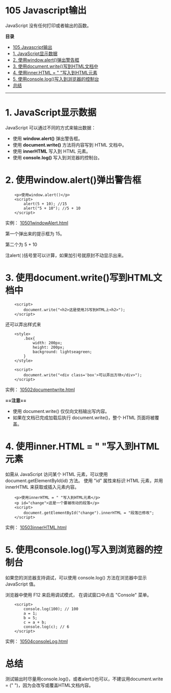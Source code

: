 # 105 Javascript输出

JavaScript 没有任何打印或者输出的函数。



**目录**
- [105 Javascript输出](#105-javascript输出)
- [1. JavaScript显示数据](#1-javascript显示数据)
- [2. 使用window.alert()弹出警告框](#2-使用windowalert弹出警告框)
- [3. 使用document.write()写到HTML文档中](#3-使用documentwrite写到html文档中)
- [4. 使用inner.HTML = " "写入到HTML元素](#4-使用innerhtml---写入到html元素)
- [5. 使用console.log()写入到浏览器的控制台](#5-使用consolelog写入到浏览器的控制台)
- [总结](#总结)


***

# 1. JavaScript显示数据

JavaScript 可以通过不同的方式来输出数据：

* 使用 **window.alert()** 弹出警告框。
* 使用 **document.write()** 方法将内容写到 HTML 文档中。
* 使用 **innerHTML** 写入到 HTML 元素。
* 使用 **console.log()** 写入到浏览器的控制台。



# 2. 使用window.alert()弹出警告框

```
    <p>使用window.alert()</p>
    <script>
        alert(5 + 10); //15
        alert("5 + 10"); //5 + 10
    </script>
```

实例： [10501windowAlert.html](10501windowAlert.html) 

第一个弹出来的提示框为 15。

第二个为 5 + 10

注alert( )括号里可以计算，如果加引号就原封不动显示出来。



# 3. 使用document.write()写到HTML文档中

```
    <script>
        document.write("<h2>这是使用JS写到HTML上<h2>");
    </script>
```

还可以弄出样式来

```
    <style>
        .box{
            width: 200px;
            height: 200px;
            background: lightseagreen;
        }
    </style>
    
    <script>
        document.write("<div class='box'>可以弄出方块</div>");
    </script>
```

实例： [10502documentwrite.html](10502documentwrite.html) 

**==注意==**

* 使用 document.write() 仅仅向文档输出写内容。
* 如果在文档已完成加载后执行 document.write()，整个 HTML 页面将被覆盖。



# 4. 使用inner.HTML = " "写入到HTML元素

如需从 JavaScript 访问某个 HTML 元素，可以使用 document.getElementById(id) 方法。
使用 "id" 属性来标识 HTML 元素，并用 innerHTML 来获取或插入元素内容。

```
    <p>使用innerHTML = " "写入到HTML元素</p>
    <p id="change">这是一个要被改动的段落</p>
    <script>
        document.getElementById("change").innerHTML = "段落已修改";
    </script>
```

实例： [10503innerHTML.html](10503innerHTML.html) 



# 5. 使用console.log()写入到浏览器的控制台

如果您的浏览器支持调试，可以使用 console.log() 方法在浏览器中显示 JavaScript 值。

浏览器中使用 F12 来启用调试模式， 在调试窗口中点击 "Console" 菜单。

```
    <script>
        console.log(100); // 100
        a = 1;
        b = 5;
        c = a + b;
        console.log(c); // 6
    </script>
```

实例： [10504consoleLog.html](10504consoleLog.html) 



# 总结

测试输出时尽量用console.log()，或者alert()也可以，不建议用document.write = (" ")，因为会改写或覆盖HTML文档内容。